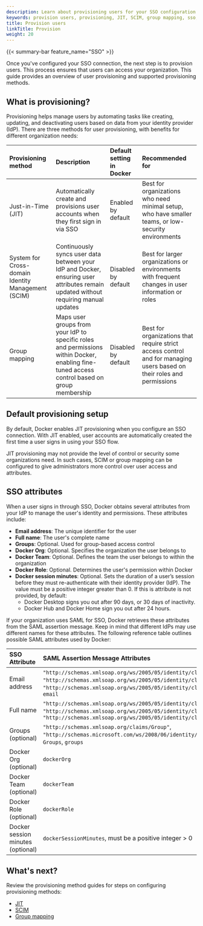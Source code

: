 ```yaml
---
description: Learn about provisioning users for your SSO configuration.
keywords: provision users, provisioning, JIT, SCIM, group mapping, sso, docker hub, hub, docker admin, admin, security
title: Provision users
linkTitle: Provision
weight: 20
---
```


{{< summary-bar feature_name="SSO" >}}

Once you've configured your SSO connection, the next step is to provision users. This process ensures that users can access your organization.
This guide provides an overview of user provisioning and supported provisioning methods.

## What is provisioning?

Provisioning helps manage users by automating tasks like creating, updating, and deactivating users based
on data from your identity provider (IdP). There are three methods for user provisioning, with benefits for
different organization needs:

| Provisioning method | Description | Default setting in Docker | Recommended for |
| :--- | :--- | :------------- | :--- |
| Just-in-Time (JIT) | Automatically create and provisions user accounts when they first sign in via SSO | Enabled by default | Best for organizations who need minimal setup, who have smaller teams, or low-security environments |
| System for Cross-domain Identity Management (SCIM) | Continuously syncs user data between your IdP and Docker, ensuring user attributes remain updated without requiring manual updates | Disabled by default | Best for larger organizations or environments with frequent changes in user information or roles |
| Group mapping | Maps user groups from your IdP to specific roles and permissions within Docker, enabling fine-tuned access control based on group membership | Disabled by default | Best for organizations that require strict access control and for managing users based on their roles and permissions |

## Default provisioning setup

By default, Docker enables JIT provisioning when you configure an SSO connection. With JIT enabled, user accounts are automatically created the first time a user signs in using your SSO flow.

JIT provisioning may not provide the level of control or security some organizations need. In such cases, SCIM or group mapping can be configured to give administrators more control over user access and attributes.

## SSO attributes

When a user signs in through SSO, Docker obtains several attributes from your IdP to manage the user's identity and permissions. These attributes include:
- **Email address**: The unique identifier for the user
- **Full name**: The user's complete name
- **Groups**: Optional. Used for group-based access control
- **Docker Org**: Optional. Specifies the organization the user belongs to
- **Docker Team**: Optional. Defines the team the user belongs to within the organization
- **Docker Role**: Optional. Determines the user's permission within Docker
- **Docker session minutes**: Optional. Sets the duration of a user’s session before they must re-authenticate with their identity provider (IdP). The value must be a positive integer greater than 0.
If this is attribute is not provided, by default:
    - Docker Desktop signs you out after 90 days, or 30 days of inactivity.
    - Docker Hub and Docker Home sign you out after 24 hours.

If your organization uses SAML for SSO, Docker retrieves these attributes from the SAML assertion message. Keep in mind that different IdPs may use different names for these attributes. The following reference table outlines possible SAML attributes used by Docker:

| SSO Attribute	| SAML Assertion Message Attributes |
| :--- | :--- |
| Email address |	`"http://schemas.xmlsoap.org/ws/2005/05/identity/claims/nameidentifier"`, `"http://schemas.xmlsoap.org/ws/2005/05/identity/claims/upn"`, `"http://schemas.xmlsoap.org/ws/2005/05/identity/claims/emailaddress"`, `email` |
| Full name	| `"http://schemas.xmlsoap.org/ws/2005/05/identity/claims/name"`, `name`, `"http://schemas.xmlsoap.org/ws/2005/05/identity/claims/givenname"`, `"http://schemas.xmlsoap.org/ws/2005/05/identity/claims/surname"` |
| Groups (optional) |	`"http://schemas.xmlsoap.org/claims/Group"`, `"http://schemas.microsoft.com/ws/2008/06/identity/claims/groups"`, `Groups`, `groups` |
| Docker Org (optional)	| `dockerOrg` |
| Docker Team (optional) |	`dockerTeam` |
| Docker Role (optional) |	`dockerRole` |
| Docker session minutes (optional) | `dockerSessionMinutes`, must be a positive integer > 0 |

## What's next?

Review the provisioning method guides for steps on configuring provisioning methods:
- [JIT](/manuals/security/for-admins/provisioning/just-in-time.md)
- [SCIM](/manuals/security/for-admins/provisioning/scim.md)
- [Group mapping](/manuals/security/for-admins/provisioning/group-mapping.md)
